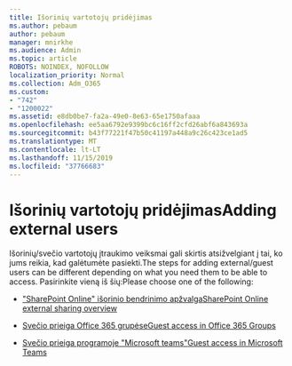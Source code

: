 ```yaml
---
title: Išorinių vartotojų pridėjimas
ms.author: pebaum
author: pebaum
manager: mnirkhe
ms.audience: Admin
ms.topic: article
ROBOTS: NOINDEX, NOFOLLOW
localization_priority: Normal
ms.collection: Adm_O365
ms.custom:
- "742"
- "1200022"
ms.assetid: e8db0be7-fa2a-49e0-8e63-65e1750afaaa
ms.openlocfilehash: ee5aa6792e9399bc6c16ff2cfd26abf6a843693a
ms.sourcegitcommit: b43f77221f47b50c41197a448a9c26c423ce1ad5
ms.translationtype: MT
ms.contentlocale: lt-LT
ms.lasthandoff: 11/15/2019
ms.locfileid: "37766683"
---
```

# <a name="adding-external-users"></a><span data-ttu-id="96441-102">Išorinių vartotojų pridėjimas</span><span class="sxs-lookup"><span data-stu-id="96441-102">Adding external users</span></span>

<span data-ttu-id="96441-103">Išorinių/svečio vartotojų įtraukimo veiksmai gali skirtis atsižvelgiant į tai, ko jums reikia, kad galėtumėte pasiekti.</span><span class="sxs-lookup"><span data-stu-id="96441-103">The steps for adding external/guest users can be different depending on what you need them to be able to access.</span></span> <span data-ttu-id="96441-104">Pasirinkite vieną iš šių:</span><span class="sxs-lookup"><span data-stu-id="96441-104">Please choose one of the following:</span></span>
  
- [<span data-ttu-id="96441-105">"SharePoint Online" išorinio bendrinimo apžvalga</span><span class="sxs-lookup"><span data-stu-id="96441-105">SharePoint Online external sharing overview</span></span>](https://docs.microsoft.com/sharepoint/external-sharing-overview)

- [<span data-ttu-id="96441-106">Svečio prieiga Office 365 grupėse</span><span class="sxs-lookup"><span data-stu-id="96441-106">Guest access in Office 365 Groups</span></span>](https://support.office.com/en-gb/article/guest-access-in-office-365-groups-bfc7a840-868f-4fd6-a390-f347bf51aff6)

- [<span data-ttu-id="96441-107">Svečio prieiga programoje "Microsoft teams"</span><span class="sxs-lookup"><span data-stu-id="96441-107">Guest access in Microsoft Teams</span></span>](https://docs.microsoft.com/microsoftteams/guest-access-checklist)
